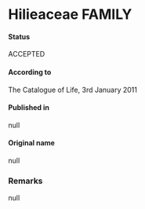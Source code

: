 Hilieaceae FAMILY
=======

#### Status
ACCEPTED

#### According to
The Catalogue of Life, 3rd January 2011

#### Published in
null

#### Original name
null

### Remarks
null